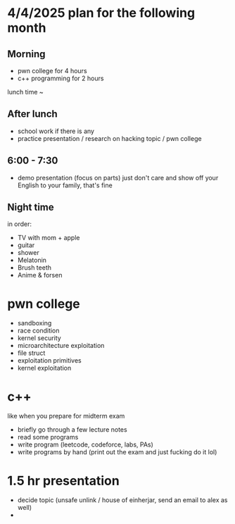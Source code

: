 # 4/4/2025 plan for the following month


## Morning
- pwn college for 4 hours
- c++ programming for 2 hours

lunch time ~
## After lunch
- school work if there is any
- practice presentation / research on hacking topic / pwn college

## 6:00 - 7:30
- demo presentation (focus on parts)
just don't care and show off your English to your family, that's fine

## Night time
in order:
- TV with mom + apple
- guitar
- shower
- Melatonin
- Brush teeth
- Anime & forsen




# pwn college

- sandboxing
- race condition 
- kernel security 
- microarchitecture exploitation
- file struct 
- exploitation primitives
- kernel exploitation
	
# c++
like when you prepare for midterm exam 
- briefly go through a few lecture notes 
- read some programs 
- write program (leetcode, codeforce, labs, PAs) 
- write programs by hand (print out the exam and just fucking do it lol) 

# 1.5 hr presentation

- decide topic (unsafe unlink / house of einherjar, send an email to alex as well)
- 

